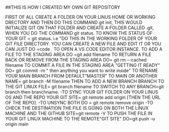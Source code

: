 ##THIS IS HOW I CREATED MY OWN GIT REPOSITORY

FIRST OF ALL CREATE A FOLDER ON YOUR LINUS HOME OR WORKING DRECTORY
AND THEN DO THIS COMMAND git init, THIS WOULD INITIALIZE GIT ON THAT FOLDER AND CREATE A FOLDER CALLED .git, WHEN YOU DO THE COMMAND git  status.
TO KNOW THE STATUS OF YOUR GIT = git status. i.e "DO THIS IN THE WORKING FOLDER OF YOUR GIT FILE DIRECTORY.
YOU CAN CREATE A NEW FILE AND EDIT IT OR YOU CAN JUST DO =code . TO OPEN A VS CODE EDITOR INSTANCE.
TO ADD A FILE TO THE STAGING AREA DO =git add filename
TO RETURN A FILE BACK OR REMOVE FROM THE STAGING AREA DO= git rm --cached filename
TO COMMIT A FILE IN THE STAGING AREA "GETTING IT READY" DO= git commit -m " then anything you want to write inside"
TO RENAME YOUR MAIN BRANCH FROM DEFAULT"MASTER" TO MAIN OR ANOTHER NAME= git branch -M filename
THEN TO ADD A NEW BRANCH BRANCH TO THE GIT LINUX FILE= git branch filename
TO SWITCH TO ANY BRANCH=git branch then branchname.
-TO SYNC YOUR GIT FOLDER ON YOUR LINUS OS AND THE REPO YOUR GIT SITE= git remote add origin [THEN THE URL OF THE REPO].
-TO UNSYNC BOTH DO = git remote remove origin
-TO CHECK THE DESTINATION THE FILE IS GOING ON BOTH THE LINUX MACHINE AND THE GITHUB SITE=git remote -V
TO PUSH THE FILE IN YOUR GIT LINUX MACHINE TO THE REMOTE"GIT SITE" DO=git push -u origin main